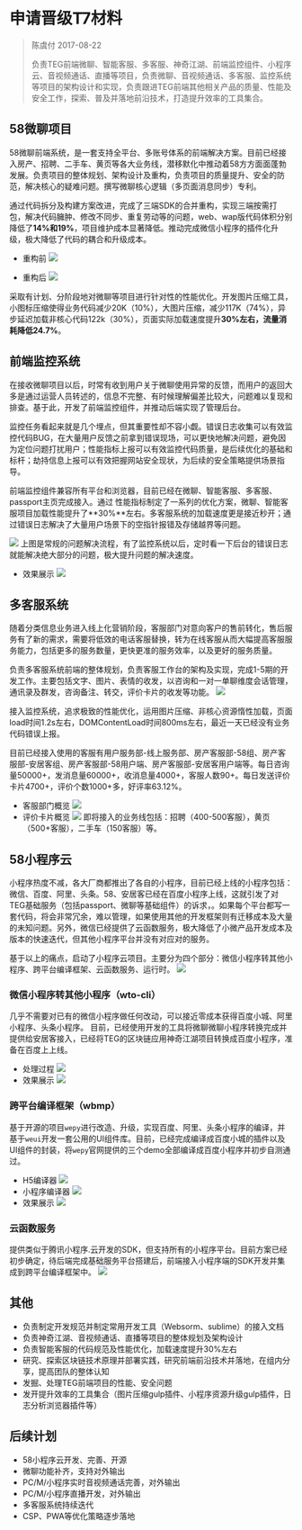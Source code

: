 # 申请晋级T7材料

> 陈虞付 2017-08-22
> 
> 负责TEG前端微聊、智能客服、多客服、神奇江湖、前端监控组件、小程序云、音视频通话、直播等项目，负责微聊、音视频通话、多客服、监控系统等项目的架构设计和实现，负责跟进TEG前端其他相关产品的质量、性能及安全工作，探索、普及并落地前沿技术，打造提升效率的工具集合。

## 58微聊项目
58微聊前端系统，是一套支持全平台、多账号体系的前端解决方案。目前已经接入房产、招聘、二手车、黄页等各大业务线，潜移默化中推动着58方方面面蓬勃发展。负责项目的整体规划、架构设计及重构，负责项目的质量提升、安全的防范，解决核心的疑难问题。撰写微聊核心逻辑（多页面消息同步）专利。

通过代码拆分及构建方案改进，完成了三端SDK的合并重构，实现三端按需打包，解决代码臃肿、修改不同步、重复劳动等的问题，web、wap版代码体积分别降低了**14%**和**19%**，项目维护成本显著降低。推动完成微信小程序的插件化升级，极大降低了代码的耦合和升级成本。

- 重构前
![](https://fulme.github.io/preview/7/im-pre.png)

- 重构后
![](https://fulme.github.io/preview/7/im-after.png)

采取有计划、分阶段地对微聊等项目进行针对性的性能优化。开发图片压缩工具，小图标压缩使得业务代码减少20K（10%），大图片压缩，减少117K（74%），异步延迟加载非核心代码122k（30%），页面实际加载速度提升**30%**左右，流量消耗降低**24.7%**。

## 前端监控系统
在接收微聊项目以后，时常有收到用户关于微聊使用异常的反馈，而用户的返回大多是通过运营人员转述的，信息不完整、有时候理解偏差比较大，问题难以复现和排查。基于此，开发了前端监控组件，并推动后端实现了管理后台。

监控任务看起来就是几个埋点，但其重要性却不容小觑。错误日志收集可以有效监控代码BUG，在大量用户反馈之前拿到错误现场，可以更快地解决问题，避免因为定位问题打扰用户；性能指标上报可以有效监控代码质量，是后续优化的基础和标杆；劫持信息上报可以有效把握网站安全现状，为后续的安全策略提供场景指导。

前端监控组件兼容所有平台和浏览器，目前已经在微聊、智能客服、多客服、passport主页完成接入。通过
性能指标制定了一系列的优化方案，微聊、智能客服项目加载性能提升了**30%**左右。多客服系统的加载速度更是接近秒开；通过错误日志解决了大量用户场景下的空指针报错及存储越界等问题。

![](https://fulme.github.io/preview/7/monitor.png)
上图是常规的问题解决流程，有了监控系统以后，定时看一下后台的错误日志就能解决绝大部分的问题，极大提升问题的解决速度。

- 效果展示
![](https://fulme.github.io/preview/7/load.png)

## 多客服系统
随着分类信息业务进入线上化营销阶段，客服部门对意向客户的售前转化，售后服务有了新的需求，需要将低效的电话客服替换，转为在线客服从而大幅提高客服服务能力，包括更多的服务数量，更快更准的服务效率，以及更好的服务质量。

负责多客服系统前端的整体规划，负责客服工作台的架构及实现，完成1-5期的开发工作。主要包括文字、图片、表情的收发，以咨询和一对一单聊维度会话管理，通讯录及群发，咨询备注、转交，评价卡片的收发等功能。
![](https://fulme.github.io/preview/7/service-structure.png)

接入监控系统，追求极致的性能优化，运用图片压缩、非核心资源惰性加载，页面load时间1.2s左右，DOMContentLoad时间800ms左右，最近一天已经没有业务代码错误上报。

目前已经接入使用的客服有用户服务部-线上服务部、房产客服部-58组、房产客服部-安居客组、房产客服部-58用户端、房产客服部-安居客用户端等。每日咨询量50000+，发消息量60000+，收消息量4000+，客服人数90+。每日发送评价卡片4700+，评价个数1000+多，好评率63.12%。
- 客服部门概览
![](https://fulme.github.io/preview/7/kefu.png)
- 评价卡片概览
![](https://fulme.github.io/preview/7/evaluate.png)
即将接入的业务线包括：招聘（400-500客服），黄页（500+客服），二手车（150客服）等。

## 58小程序云
小程序热度不减，各大厂商都推出了各自的小程序，目前已经上线的小程序包括：微信、百度、阿里、头条。58、安居客已经在百度小程序上线，这就引发了对TEG基础服务（包括passport、微聊等基础组件）的诉求，。如果每个平台都写一套代码，将会非常冗余，难以管理，如果使用其他的开发框架则有迁移成本及大量的未知问题。另外，微信已经提供了云函数服务，极大降低了小微产品开发成本及版本的快速迭代，但其他小程序平台并没有对应对的服务。

基于以上的痛点，启动了小程序云项目。主要分为四个部分：微信小程序转其他小程序、跨平台编译框架、云函数服务、运行时。
![](https://fulme.github.io/preview/7/yun.png)

### 微信小程序转其他小程序（wto-cli）
几乎不需要对已有的微信小程序做任何改动，可以接近零成本获得百度小城、阿里小程序、头条小程序。
目前，已经使用开发的工具将微聊微聊小程序转换完成并提供给安居客接入，已经将TEG的区块链应用神奇江湖项目转换成百度小程序，准备在百度上上线。
- 处理过程
![](https://fulme.github.io/preview/7/wto-cli.png)
- 效果展示
![](https://fulme.github.io/preview/7/wto-mg.png)

### 跨平台编译框架（wbmp）
基于开源的项目`wepy`进行改造、升级，实现百度、阿里、头条小程序的编译，并基于`weui`开发一套公用的UI组件库。目前，已经完成编译成百度小城的插件以及UI组件的封装，将`wepy`官网提供的三个demo全部编译成百度小程序并初步自测通过。
- H5编译器
![](https://fulme.github.io/preview/7/wepy-web-compiler.png)
- 小程序编译器
![](https://fulme.github.io/preview/7/wepe-app-compiler.png)
- 效果展示
![](https://fulme.github.io/preview/7/wbmp-demo.png)

### 云函数服务
提供类似于腾讯小程序.云开发的SDK，但支持所有的小程序平台。目前方案已经初步确定，待后端完成基础服务平台搭建后，前端接入小程序端的SDK开发并集成到跨平台编译框架中。
![](https://fulme.github.io/preview/7/faas.png)

## 其他
- 负责制定开发规范并制定常用开发工具（Websorm、sublime）的接入文档
- 负责神奇江湖、音视频通话、直播等项目的整体规划及架构设计
- 负责智能客服的代码规范及性能优化，加载速度提升30%左右
- 研究、探索区块链技术原理并部署实践，研究前端前沿技术并落地，在组内分享，提高团队的整体认知
- 发掘、处理TEG前端项目的性能、安全问题
- 发开提升效率的工具集合（图片压缩gulp插件、小程序资源升级gulp插件，日志分析浏览器插件等）

## 后续计划
- 58小程序云开发、完善、开源
- 微聊功能补齐，支持对外输出
- PC/M/小程序实时音视频通话完善，对外输出
- PC/M/小程序直播开发，对外输出
- 多客服系统持续迭代
- CSP、PWA等优化策略逐步落地
